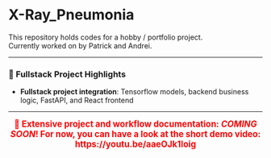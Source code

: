 # X-Ray_Pneumonia

This repository holds codes for a hobby / portfolio project.  
Currently worked on by Patrick and Andrei.

---

### 🧠 Fullstack Project Highlights

- **Fullstack project integration**: Tensorflow models, backend business logic, FastAPI, and React frontend

--- 

<p align="center">
  <strong><span style="color:red; font-size:1.2em;">🚀 Extensive project and workflow documentation: <em>COMING SOON</em>!</span></strong>
  <strong><span style="color:red; font-size:1.2em;">For now, you can have a look at the short demo video: https://youtu.be/aaeOJk1loig </span></strong>
</p>
